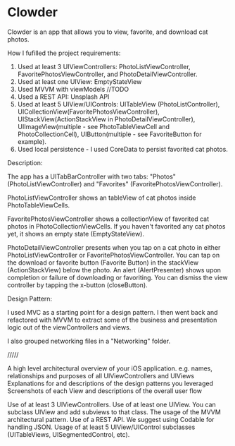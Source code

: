 # Clowder

Clowder is an app that allows you to view, favorite, and download cat photos. 

How I fufilled the project requirements:
1) Used at least 3 UIViewControllers:  PhotoListViewController, FavoritePhotosViewController, and PhotoDetailViewController.
2) Used at least one UIView: EmptyStateView
3) Used MVVM with viewModels //TODO
4) Used a REST API: Unsplash API
5) Used at least 5 UIView/UIControls: UITableView (PhotoListController), UICollectionView(FavoritePhotosViewController), UIStackView(ActionStackView in PhotoDetailViewController), UIImageView(multiple - see PhotoTableViewCell and PhotoCollectionCell), UIButton(multiple  - see FavoriteButton for example).
6) Used local persistence - I used CoreData to persist favorited cat photos. 

Description: 

The app has a UITabBarController with two tabs: "Photos" (PhotoListViewController) and "Favorites" (FavoritePhotosViewController). 

PhotoListViewController shows an tableView of cat photos inside PhotoTableViewCells. 

FavoritePhotosViewController shows a collectionView of favorited cat photos in PhotoCollectionViewCells. If you haven't favorited any cat photos yet, it shows an empty state (EmptyStateView).

PhotoDetailViewController presents when you tap on a cat photo in either PhotoListViewController or FavoritePhotosViewController.  You can tap on the download or favorite button (Favorite Button) in the stackView (ActionStackView) below the photo. An alert (AlertPresenter) shows upon completion or failure of downloading or favoriting. You can dismiss the view controller by tapping the x-button (closeButton).


Design Pattern:

I used MVC as a starting point for a design pattern. I then went back and refactored with MVVM to extract some of the business and presentation logic out of the viewControllers and views. 

I also grouped networking files in a "Networking" folder. 

/////

A high level architectural overview of your iOS application. e.g. names, relationships and purposes of all UIViewControllers and UIViews
Explanations for and descriptions of the design patterns you leveraged
Screenshots of each View and descriptions of the overall user flow


Use of at least 3 UIViewControllers.
Use of at least one UIView. You can subclass UIView and add subviews to that class.
The usage of the MVVM architectural pattern.
Use of a REST API. We suggest using Codable for handling JSON.
Usage of at least 5 UIView/UIControl subclasses (UITableViews, UISegmentedControl, etc).
